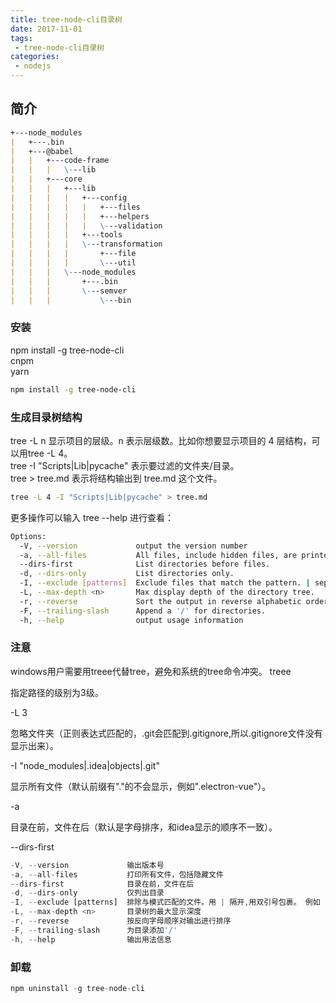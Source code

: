 ```yaml
---
title: tree-node-cli目录树
date: 2017-11-01
tags:
 - tree-node-cli目录树    
categories: 
 - nodejs
---
```


## 简介
```md
+---node_modules
|   +---.bin
|   +---@babel
|   |   +---code-frame
|   |   |   \---lib
|   |   +---core
|   |   |   +---lib
|   |   |   |   +---config
|   |   |   |   |   +---files
|   |   |   |   |   +---helpers
|   |   |   |   |   \---validation
|   |   |   |   +---tools
|   |   |   |   \---transformation
|   |   |   |       +---file
|   |   |   |       \---util
|   |   |   \---node_modules
|   |   |       +---.bin
|   |   |       \---semver
|   |   |           \---bin
```
### 安装
npm install -g tree-node-cli<br>
cnpm<br>
yarn
```bash
npm install -g tree-node-cli
``` 
### 生成目录树结构  
tree -L n 显示项目的层级。n 表示层级数。比如你想要显示项目的 4 层结构，可以用tree -L 4。<br>
tree -I "Scripts|Lib|pycache" 表示要过滤的文件夹/目录。<br>
tree > tree.md 表示将结构输出到 tree.md 这个文件。<br>
```bash
tree -L 4 -I "Scripts|Lib|pycache" > tree.md
```
更多操作可以输入 tree --help 进行查看：
```bash
Options:
  -V, --version             output the version number
  -a, --all-files           All files, include hidden files, are printed.
  --dirs-first              List directories before files.
  -d, --dirs-only           List directories only.
  -I, --exclude [patterns]  Exclude files that match the pattern. | separates alternate patterns. Wrap your entire pattern in double quotes. E.g. `"node_modules|coverage".
  -L, --max-depth <n>       Max display depth of the directory tree.
  -r, --reverse             Sort the output in reverse alphabetic order.
  -F, --trailing-slash      Append a '/' for directories.
  -h, --help                output usage information
```
### 注意
windows用户需要用treee代替tree，避免和系统的tree命令冲突。 treee <br>

指定路径的级别为3级。<br>

-L 3<br>

忽略文件夹（正则表达式匹配的，.git会匹配到.gitignore,所以.gitignore文件没有显示出来）。<br>

-I "node_modules|.idea|objects|.git"<br>

显示所有文件（默认前缀有"."的不会显示，例如".electron-vue"）。<br>

-a<br>

目录在前，文件在后（默认是字母排序，和idea显示的顺序不一致）。<br>

--dirs-first<br>
```js
-V, --version             输出版本号
-a, --all-files           打印所有文件，包括隐藏文件
--dirs-first              目录在前，文件在后
-d, --dirs-only           仅列出目录
-I, --exclude [patterns]  排除与模式匹配的文件。用 | 隔开,用双引号包裹。 例如 “node_modules|.git”
-L, --max-depth <n>       目录树的最大显示深度
-r, --reverse             按反向字母顺序对输出进行排序
-F, --trailing-slash      为目录添加'/'
-h, --help                输出用法信息
```
### 卸载
```js
npm uninstall -g tree-node-cli
```